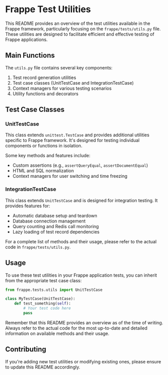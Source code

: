 # Frappe Test Utilities

This README provides an overview of the test utilities available in the Frappe framework, particularly focusing on the `frappe/tests/utils.py` file. These utilities are designed to facilitate efficient and effective testing of Frappe applications.

## Main Functions

The `utils.py` file contains several key components:

1. Test record generation utilities
2. Test case classes (UnitTestCase and IntegrationTestCase)
3. Context managers for various testing scenarios
4. Utility functions and decorators

## Test Case Classes

### UnitTestCase

This class extends `unittest.TestCase` and provides additional utilities specific to Frappe framework. It's designed for testing individual components or functions in isolation.

Some key methods and features include:

- Custom assertions (e.g., `assertQueryEqual`, `assertDocumentEqual`)
- HTML and SQL normalization
- Context managers for user switching and time freezing

### IntegrationTestCase

This class extends `UnitTestCase` and is designed for integration testing. It provides features for:

- Automatic database setup and teardown
- Database connection management
- Query counting and Redis call monitoring
- Lazy loading of test record dependencies

For a complete list of methods and their usage, please refer to the actual code in `frappe/tests/utils.py`.

## Usage

To use these test utilities in your Frappe application tests, you can inherit from the appropriate test case class:

```python
from frappe.tests.utils import UnitTestCase

class MyTestCase(UnitTestCase):
    def test_something(self):
        # Your test code here
        pass
```

Remember that this README provides an overview as of the time of writing. Always refer to the actual code for the most up-to-date and detailed information on available methods and their usage.

## Contributing

If you're adding new test utilities or modifying existing ones, please ensure to update this README accordingly.
